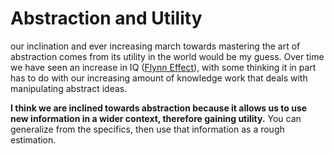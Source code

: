# Abstraction and Utility
our inclination and ever increasing march towards mastering the art of abstraction comes from its utility in the world would be my guess. Over time we have seen an increase in IQ ([Flynn Effect](https://www.wikiwand.com/en/Flynn_effect)), with some thinking it in part has to do with our increasing amount of knowledge work that deals with manipulating abstract ideas.

**I think we are inclined towards abstraction because it allows us to use new information in a wider context, therefore gaining utility.** You can generalize from the specifics, then use that information as a rough estimation.